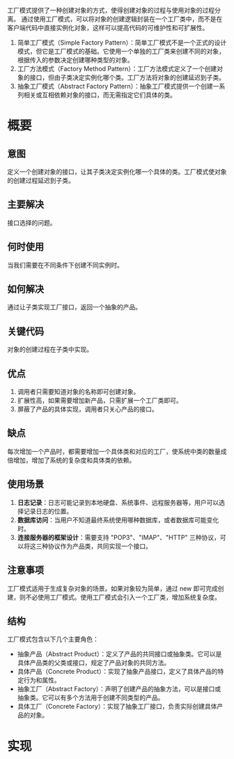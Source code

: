 工厂模式提供了一种创建对象的方式，使得创建对象的过程与使用对象的过程分离。
通过使用工厂模式，可以将对象的创建逻辑封装在一个工厂类中，而不是在客户端代码中直接实例化对象，这样可以提高代码的可维护性和可扩展性。
1. 简单工厂模式（Simple Factory Pattern）：简单工厂模式不是一个正式的设计模式，但它是工厂模式的基础。它使用一个单独的工厂类来创建不同的对象，根据传入的参数决定创建哪种类型的对象。
2. 工厂方法模式（Factory Method Pattern）：工厂方法模式定义了一个创建对象的接口，但由子类决定实例化哪个类。工厂方法将对象的创建延迟到子类。
3. 抽象工厂模式（Abstract Factory Pattern）：抽象工厂模式提供一个创建一系列相关或互相依赖对象的接口，而无需指定它们具体的类。

# 概要
## 意图
定义一个创建对象的接口，让其子类决定实例化哪一个具体的类。工厂模式使对象的创建过程延迟到子类。

## 主要解决
接口选择的问题。

## 何时使用
当我们需要在不同条件下创建不同实例时。

## 如何解决
通过让子类实现工厂接口，返回一个抽象的产品。

## 关键代码
对象的创建过程在子类中实现。

## 优点
1. 调用者只需要知道对象的名称即可创建对象。
2. 扩展性高，如果需要增加新产品，只需扩展一个工厂类即可。
3. 屏蔽了产品的具体实现，调用者只关心产品的接口。

## 缺点
每次增加一个产品时，都需要增加一个具体类和对应的工厂，使系统中类的数量成倍增加，增加了系统的复杂度和具体类的依赖。

## 使用场景
1. **日志记录**：日志可能记录到本地硬盘、系统事件、远程服务器等，用户可以选择记录日志的位置。
2. **数据库访问**：当用户不知道最终系统使用哪种数据库，或者数据库可能变化时。
3. **连接服务器的框架设计**：需要支持 "POP3"、"IMAP"、"HTTP" 三种协议，可以将这三种协议作为产品类，共同实现一个接口。

## 注意事项
工厂模式适用于生成复杂对象的场景。如果对象较为简单，通过 new 即可完成创建，则不必使用工厂模式。使用工厂模式会引入一个工厂类，增加系统复杂度。

## 结构
工厂模式包含以下几个主要角色：
- 抽象产品（Abstract Product）：定义了产品的共同接口或抽象类。它可以是具体产品类的父类或接口，规定了产品对象的共同方法。
- 具体产品（Concrete Product）：实现了抽象产品接口，定义了具体产品的特定行为和属性。
- 抽象工厂（Abstract Factory）：声明了创建产品的抽象方法，可以是接口或抽象类。它可以有多个方法用于创建不同类型的产品。
- 具体工厂（Concrete Factory）：实现了抽象工厂接口，负责实际创建具体产品的对象。

# 实现
